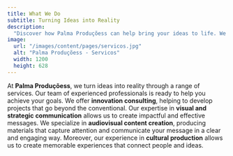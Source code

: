 ```yaml
---
title: What We Do
subtitle: Turning Ideas into Reality
description:
  "Discover how Palma Produçõess can help bring your ideas to life. We offer a range of services, including innovation consulting, visual and strategic communication, audiovisual content creation, and cultural production. Our team of experienced professionals is ready to help you achieve your goals."
image:
  url: "/images/content/pages/servicos.jpg"
  alt: "Palma Produçõess - Servicos"
  width: 1200
  height: 628
---
```


At **Palma Produçõess**, we turn ideas into reality through a range of services. Our team of experienced professionals is ready to help you achieve your goals. We offer **innovation consulting**, helping to develop projects that go beyond the conventional. Our expertise in **visual and strategic communication** allows us to create impactful and effective messages. We specialize in **audiovisual content creation**, producing materials that capture attention and communicate your message in a clear and engaging way. Moreover, our experience in **cultural production** allows us to create memorable experiences that connect people and ideas.
